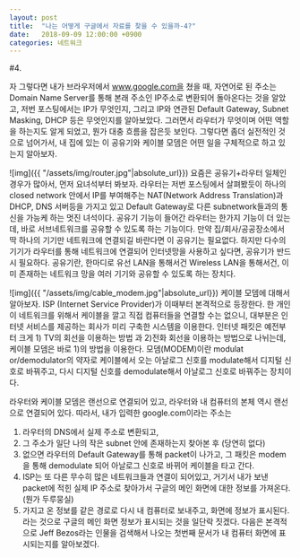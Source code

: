 ```yaml
---
layout: post
title:  "나는 어떻게 구글에서 자료를 찾을 수 있을까-4?"
date:   2018-09-09 12:00:00 +0900
categories: 네트워크
---
```


#4. 

자 그렇다면 내가 브라우저에서 www.google.com을 쳤을 때, 자연어로 된 주소는 Domain Name Server를 통해 본래 주소인 IP주소로 변환되어 돌아온다는 것을 알았고, 저번 포스팅에서는 IP가 무엇인지, 그리고 IP와 연관된 Default Gateway, Subnet Masking, DHCP 등은 무엇인지를 알아보았다. 그러면서 라우터가 무엇이며 어떤 역할을 하는지도 알게 되었고, 뭔가 대충 흐름을 잡은듯 보인다. 그렇다면 좀더 실전적인 것으로 넘어가서, 내 집에 있는 이 공유기와 케이블 모뎀은 어떤 일을 구체적으로 하고 있는지 알아보자. 


 ![img]({{ "/assets/img/router.jpg"|absolute_url}})
요즘은 공유기+라우터 일체인 경우가 많아서, 먼저 요녀석부터 봐보자. 라우터는 저번 포스팅에서 살펴봤듯이 하나의 closed network 안에서 IP를 부여해주는 NAT(Network Address Translation)과 DHCP, DNS 서버등을 가지고 있고 Default Gateway로 다른 subnetwork들과의 통신을 가능케 하는 멋진 녀석이다. 공유기 기능이 들어간 라우터는 한가지 기능이 더 있는데, 바로 서브네트워크를 공유할 수 있도록 하는 기능이다. 만약 집/회사/공공장소에서 딱 하나의 기기만 네트워크에 연결되길 바란다면 이 공유기는 필요없다. 하지만 다수의 기기가 라우터를 통해 네트워크에 연결되어 인터넷망을 사용하고 싶다면, 공유기가 반드시 필요하다. 공유기란, 한마디로 유선 LAN을 통해서건 Wireless LAN을 통해서건, 이미 존재하는 네트워크 망을 여러 기기와 공유할 수 있도록 하는 장치다. 


![img]({{ "/assets/img/cable_modem.jpg"|absolute_url}})
케이블 모뎀에 대해서 알아보자. ISP (Internet Service Provider)가 이때부터 본격적으로 등장한다. 한 개인이 네트워크를 위해서 케이블을 깔고 직접 컴퓨터들을 연결할 수는 없으니, 대부분은 인터넷 서비스를 제공하는 회사가 미리 구축한 시스템을 이용한다. 
인터넷 패킷은 예전부터 크게 1) TV의 회선을 이용하는 방법 과 2)전화 회선을 이용하는 방법으로 나뉘는데, 케이블 모뎀은 바로 1)의 방법을 이용한다. 모뎀(MODEM)이란 modulat or/demodulator의 약자로 케이블에서 오는 아날로그 신호를 modulate해서 디지털 신호로 바꿔주고, 다시 디지털 신호를 demodulate해서 아날로그 신호로 바꿔주는 장치이다. 


라우터와 케이블 모뎀은 랜선으로 연결되어 있고, 라우터와 내 컴퓨터의 본체 역시 랜선으로 연결되어 있다. 따라서, 내가 입력한 google.com이라는 주소는 
1)	라우터의 DNS에서 실제 주소로 변환되고,
2)	그 주소가 일단 나의 작은 subnet 안에 존재하는지 찾아본 후 (당연히 없다)
3)	없으면 라우터의 Default Gateway를 통해 packet이 나가고, 그 패킷은 modem을 통해 demodulate 되어 아날로그 신호로 바뀌어 케이블을 타고 간다.
4)	ISP는 또 다른 무수히 많은 네트워크들과 연결이 되어있고, 거기서 내가 보낸 packet에 적힌 실제 IP 주소로 찾아가서 구글의 메인 화면에 대한 정보를 가져온다. (뭔가 두루뭉실)
5)	가지고 온 정보를 같은 경로로 다시 내 컴퓨터로 보내주고, 화면에 정보가 표시된다.
라는 것으로 구글의 메인 화면 정보가 표시되는 것을 일단락 짓겠다. 다음은 본격적으로 Jeff Bezos라는 인물을 검색해서 나오는 첫번째 문서가 내 컴퓨터 화면에 표시되는지를 알아보겠다.


[jekyll-docs]: https://jekyllrb.com/docs/home
[jekyll-gh]:   https://github.com/jekyll/jekyll
[jekyll-talk]: https://talk.jekyllrb.com/
